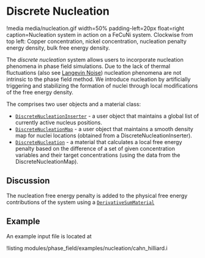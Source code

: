 # Discrete Nucleation

!media media/nucleation.gif width=50% padding-left=20px float=right caption=Nucleation system in action on a FeCuNi system. Clockwise from top left: Copper concentration, nickel concentration, nucleation penalty energy density, bulk free energy density.

The _discrete nucleation_ system allows users to incorporate nucleation phenomena in phase field simulations. Due to the lack of thermal fluctuations (also see [Langevin Noise](Nucleation/LangevinNoise.md)) nucleation phenomena are not intrinsic to the phase field method. We introduce nucleation by artificially triggering and stabilizing the formation of nuclei through local modifications of the free energy density.

The comprises two user objects and a material class:

* [`DiscreteNucleationInserter`](/DiscreteNucleationInserter.md) - a user object that maintains a global list of currently active nucleus positions.
* [`DiscreteNucleationMap`](/DiscreteNucleationMap.md)  - a user object that maintains a smooth density map for nuclei locations (obtained from a DiscreteNucleationInserter).
* [`DiscreteNucleation`](Materials/phase_field/DiscreteNucleation.md)  - a material that calculates a local free energy penalty based on the difference of a set of given concentration variables and their target concentrations (using the data from the DiscreteNucleationMap).

## Discussion

The nucleation free energy penalty is added to the physical free energy contributions of the system using a [`DerivativeSumMaterial`](/DerivativeSumMaterial.md)

## Example

An example input file is located at

!listing modules/phase_field/examples/nucleation/cahn_hilliard.i
